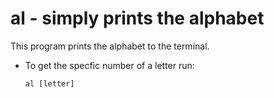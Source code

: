 # al - simply prints the alphabet

This program prints the alphabet to the terminal. 

- To get the specfic number of a letter run:

   ```
   al [letter]
   ```

